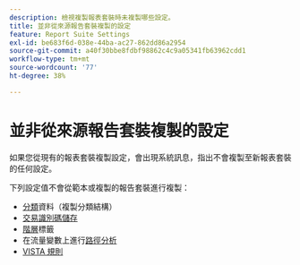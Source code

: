 ```yaml
---
description: 檢視複製報表套裝時未複製哪些設定。
title: 並非從來源報告套裝複製的設定
feature: Report Suite Settings
exl-id: be683f6d-038e-44ba-ac27-862dd86a2954
source-git-commit: a40f30bbe8fdbf98862c4c9a05341fb63962cdd1
workflow-type: tm+mt
source-wordcount: '77'
ht-degree: 38%

---
```


# 並非從來源報告套裝複製的設定

如果您從現有的報表套裝複製設定，會出現系統訊息，指出不會複製至新報表套裝的任何設定。

下列設定值不會從範本或複製的報告套裝進行複製：

* [分類](/help/components/classifications/classifications-overview.md)資料（複製分類結構）
* [交易識別碼儲存](/help/admin/admin/c-manage-report-suites/c-edit-report-suites/general/general-acct-settings-admin.md)
* [階層](/help/components/dimensions/hierarchy.md)標籤
* 在流量變數上進行[路徑分析](/help/admin/admin/c-manage-report-suites/c-edit-report-suites/c-traffic-management/traffic-management.md)
* [VISTA 規則](/help/technotes/vista.md)
